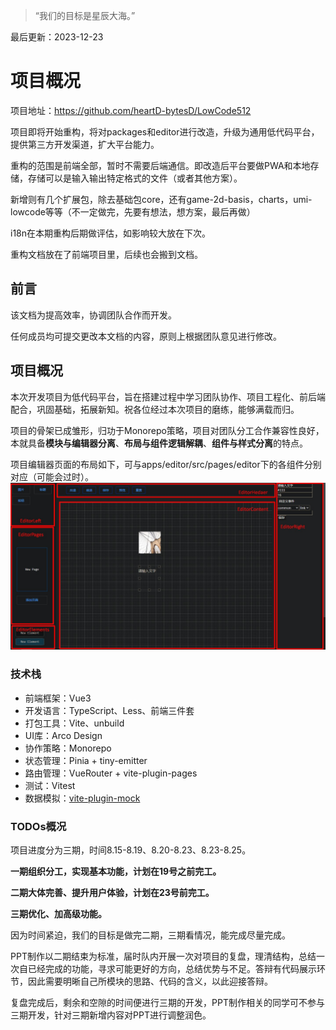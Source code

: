 > “我们的目标是星辰大海。”

最后更新：2023-12-23
# 项目概况
项目地址：https://github.com/heartD-bytesD/LowCode512

项目即将开始重构，将对packages和editor进行改造，升级为通用低代码平台，提供第三方开发渠道，扩大平台能力。

重构的范围是前端全部，暂时不需要后端通信。即改造后平台要做PWA和本地存储，存储可以是输入输出特定格式的文件（或者其他方案）。

新增则有几个扩展包，除去基础包core，还有game-2d-basis，charts，umi-lowcode等等（不一定做完，先要有想法，想方案，最后再做）

i18n在本期重构后期做评估，如影响较大放在下次。

重构文档放在了前端项目里，后续也会搬到文档。

## 前言
该文档为提高效率，协调团队合作而开发。

任何成员均可提交更改本文档的内容，原则上根据团队意见进行修改。
## 项目概况
本次开发项目为低代码平台，旨在搭建过程中学习团队协作、项目工程化、前后端配合，巩固基础，拓展新知。祝各位经过本次项目的磨练，能够满载而归。

项目的骨架已成雏形，归功于Monorepo策略，项目对团队分工合作兼容性良好，本就具备**模块与编辑器分离**、**布局与组件逻辑解耦**、**组件与样式分离**的特点。

项目编辑器页面的布局如下，可与apps/editor/src/pages/editor下的各组件分别对应（可能会过时）。
![编辑器布局](./image/example-1.jpg)

### 技术栈
- 前端框架：Vue3
- 开发语言：TypeScript、Less、前端三件套
- 打包工具：Vite、unbuild
- UI库：Arco Design
- 协作策略：Monorepo
- 状态管理：Pinia + tiny-emitter
- 路由管理：VueRouter + vite-plugin-pages
- 测试：Vitest
- 数据模拟：[vite-plugin-mock](https://www.cnblogs.com/student007/p/15180190.html)

### TODOs概况

项目进度分为三期，时间8.15-8.19、8.20-8.23、8.23-8.25。

**一期组织分工，实现基本功能，计划在19号之前完工。**

**二期大体完善、提升用户体验，计划在23号前完工。**

**三期优化、加高级功能。**

因为时间紧迫，我们的目标是做完二期，三期看情况，能完成尽量完成。

PPT制作以二期结束为标准，届时队内开展一次对项目的复盘，理清结构，总结一次自已经完成的功能，寻求可能更好的方向，总结优势与不足。答辩有代码展示环节，因此需要明晰自己所模块的思路、代码的含义，以此迎接答辩。

复盘完成后，剩余和空隙的时间便进行三期的开发，PPT制作相关的同学可不参与三期开发，针对三期新增内容对PPT进行调整润色。
